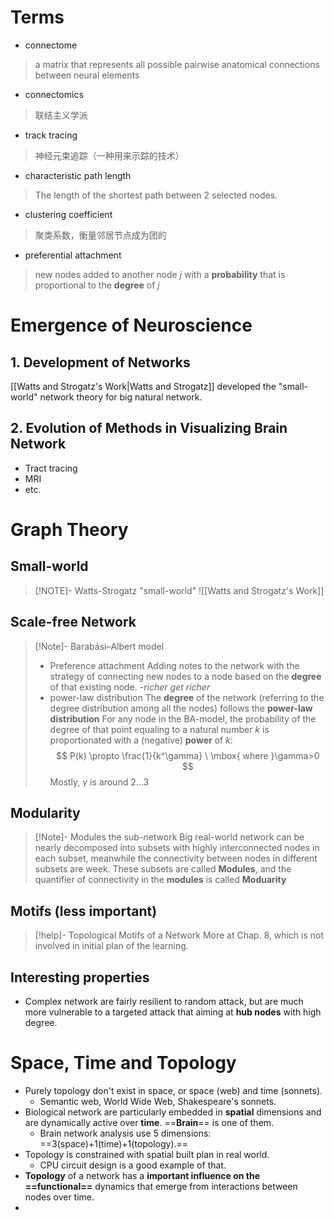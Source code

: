 # Terms
- connectome
> a matrix that represents all possible pairwise anatomical connections between neural elements

- connectomics
> 联结主义学派

- track tracing
> 神经元束追踪（一种用来示踪的技术）

- characteristic path length
> The length of the shortest path between 2 selected nodes.

- clustering coefficient
> 聚类系数，衡量邻居节点成为团的

- preferential attachment
> new nodes added to another node $j$ with a **probability** that is proportional to the **degree** of $j$

# Emergence of Neuroscience
## 1. Development of Networks
[[Watts and Strogatz's Work|Watts and Strogatz]] developed the "small-world" network theory for big natural network.
## 2. Evolution of Methods in Visualizing Brain Network
- Tract tracing
- MRI
- etc.
# Graph Theory
## Small-world
>[!NOTE]- Watts-Strogatz "small-world"
> ![[Watts and Strogatz's Work]]
## Scale-free Network
> [!Note]- Barabási–Albert model
> - Preference attachment
> Adding notes to the network with the strategy of connecting new nodes to a node based on the **degree** of that existing node.
> 	-*richer get richer*
> - power-law distribution
> The **degree** of the network (referring to the degree distribution among all the nodes) follows the **power-law distribution**
> For any node in the BA-model, the probability of the degree of that point equaling to a natural number $k$ is proportionated with a (negative) **power** of $k$:
> $$ P(k) \propto \frac{1}{k^\gamma} \ \mbox{ where }\gamma>0 $$
> Mostly, $\gamma$ is around 2...3
## Modularity
>[!Note]- Modules the sub-network
>Big real-world network can be nearly decomposed into subsets with highly interconnected nodes in each subset, meanwhile the connectivity between nodes in different subsets are week. These subsets are called **Modules**, and the quantifier of connectivity in the **modules** is called **Moduarity**

## Motifs (less important)
>[!help]- Topological Motifs of a Network
> More at Chap. 8, which is not involved in initial plan of the learning.

## Interesting properties
- Complex network are fairly resilient to random attack, but are much more vulnerable to a targeted attack that aiming at **hub nodes** with high degree.

# Space, Time and Topology
- Purely topology don't exist in space, or space (web) and time (sonnets).
	- Semantic web, World Wide Web, Shakespeare's sonnets.
- Biological network are particularly embedded in **spatial** dimensions and are dynamically active over **time**. ==**Brain**== is one of them.
	- Brain network analysis use 5 dimensions: ==3(space)+1(time)+1(topology).==
- Topology is constrained with spatial built plan in real world.
	- CPU circuit design is a good example of that.
- **Topology** of a network has a **important influence on the ==functional==** dynamics that emerge from interactions between nodes over time.
- 